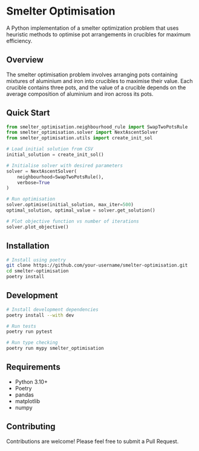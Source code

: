 # Smelter Optimisation

A Python implementation of a smelter optimization problem that uses heuristic methods to optimise pot arrangements in crucibles for maximum efficiency.

## Overview

The smelter optimisation problem involves arranging pots containing mixtures of aluminium and iron into crucibles to maximise their value. Each crucible contains three pots, and the value of a crucible depends on the average composition of aluminium and iron across its pots.

## Quick Start

```python
from smelter_optimisation.neighbourhood_rule import SwapTwoPotsRule
from smelter_optimisation.solver import NextAscentSolver
from smelter_optimisation.utils import create_init_sol

# Load initial solution from CSV
initial_solution = create_init_sol()

# Initialise solver with desired parameters
solver = NextAscentSolver(
    neighbourhood=SwapTwoPotsRule(),
    verbose=True
)

# Run optimisation
solver.optimise(initial_solution, max_iter=500)
optimal_solution, optimal_value = solver.get_solution()

# Plot objective function vs number of iterations
solver.plot_objective()
```

## Installation

```bash
# Install using poetry
git clone https://github.com/your-username/smelter-optimisation.git
cd smelter-optimisation
poetry install
```

## Development

```bash
# Install development dependencies
poetry install --with dev

# Run tests
poetry run pytest

# Run type checking
poetry run mypy smelter_optimisation
```

## Requirements
- Python 3.10+
- Poetry
- pandas
- matplotlib
- numpy

## Contributing
Contributions are welcome! Please feel free to submit a Pull Request.
